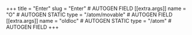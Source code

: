 +++
title = "Enter"
slug = "Enter" # AUTOGEN FIELD
[[extra.args]]
name = "O" # AUTOGEN STATIC
type = "/atom/movable" # AUTOGEN FIELD
[[extra.args]]
name = "oldloc" # AUTOGEN STATIC
type = "/atom" # AUTOGEN FIELD
+++